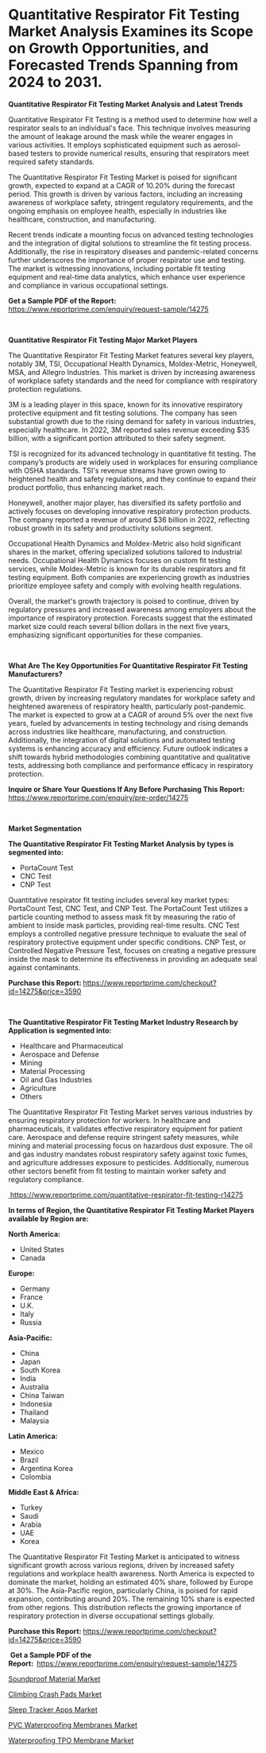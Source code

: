 <p><h1>Quantitative Respirator Fit Testing Market Analysis Examines its Scope on Growth Opportunities, and Forecasted Trends Spanning from 2024 to 2031.</h1></p><p><strong>Quantitative Respirator Fit Testing Market Analysis and Latest Trends</strong></p>
<p><p>Quantitative Respirator Fit Testing is a method used to determine how well a respirator seals to an individual's face. This technique involves measuring the amount of leakage around the mask while the wearer engages in various activities. It employs sophisticated equipment such as aerosol-based testers to provide numerical results, ensuring that respirators meet required safety standards.</p><p>The Quantitative Respirator Fit Testing Market is poised for significant growth, expected to expand at a CAGR of 10.20% during the forecast period. This growth is driven by various factors, including an increasing awareness of workplace safety, stringent regulatory requirements, and the ongoing emphasis on employee health, especially in industries like healthcare, construction, and manufacturing. </p><p>Recent trends indicate a mounting focus on advanced testing technologies and the integration of digital solutions to streamline the fit testing process. Additionally, the rise in respiratory diseases and pandemic-related concerns further underscores the importance of proper respirator use and testing. The market is witnessing innovations, including portable fit testing equipment and real-time data analytics, which enhance user experience and compliance in various occupational settings.</p></p>
<p><strong>Get a Sample PDF of the Report:&nbsp;</strong> <a href="https://www.reportprime.com/enquiry/request-sample/14275">https://www.reportprime.com/enquiry/request-sample/14275</a></p>
<p>&nbsp;</p>
<p><strong>Quantitative Respirator Fit Testing Major Market Players</strong></p>
<p><p>The Quantitative Respirator Fit Testing Market features several key players, notably 3M, TSI, Occupational Health Dynamics, Moldex-Metric, Honeywell, MSA, and Allegro Industries. This market is driven by increasing awareness of workplace safety standards and the need for compliance with respiratory protection regulations.</p><p>3M is a leading player in this space, known for its innovative respiratory protective equipment and fit testing solutions. The company has seen substantial growth due to the rising demand for safety in various industries, especially healthcare. In 2022, 3M reported sales revenue exceeding $35 billion, with a significant portion attributed to their safety segment.</p><p>TSI is recognized for its advanced technology in quantitative fit testing. The company’s products are widely used in workplaces for ensuring compliance with OSHA standards. TSI's revenue streams have grown owing to heightened health and safety regulations, and they continue to expand their product portfolio, thus enhancing market reach.</p><p>Honeywell, another major player, has diversified its safety portfolio and actively focuses on developing innovative respiratory protection products. The company reported a revenue of around $36 billion in 2022, reflecting robust growth in its safety and productivity solutions segment.</p><p>Occupational Health Dynamics and Moldex-Metric also hold significant shares in the market, offering specialized solutions tailored to industrial needs. Occupational Health Dynamics focuses on custom fit testing services, while Moldex-Metric is known for its durable respirators and fit testing equipment. Both companies are experiencing growth as industries prioritize employee safety and comply with evolving health regulations.</p><p>Overall, the market's growth trajectory is poised to continue, driven by regulatory pressures and increased awareness among employers about the importance of respiratory protection. Forecasts suggest that the estimated market size could reach several billion dollars in the next five years, emphasizing significant opportunities for these companies.</p></p>
<p>&nbsp;</p>
<p><strong>What Are The Key Opportunities For Quantitative Respirator Fit Testing Manufacturers?</strong></p>
<p><p>The Quantitative Respirator Fit Testing market is experiencing robust growth, driven by increasing regulatory mandates for workplace safety and heightened awareness of respiratory health, particularly post-pandemic. The market is expected to grow at a CAGR of around 5% over the next five years, fueled by advancements in testing technology and rising demands across industries like healthcare, manufacturing, and construction. Additionally, the integration of digital solutions and automated testing systems is enhancing accuracy and efficiency. Future outlook indicates a shift towards hybrid methodologies combining quantitative and qualitative tests, addressing both compliance and performance efficacy in respiratory protection.</p></p>
<p><strong>Inquire or Share Your Questions If Any Before Purchasing This Report:</strong> <a href="https://www.reportprime.com/enquiry/pre-order/14275">https://www.reportprime.com/enquiry/pre-order/14275</a></p>
<p>&nbsp;</p>
<p><strong>Market Segmentation</strong></p>
<p><strong>The Quantitative Respirator Fit Testing Market Analysis by types is segmented into:</strong></p>
<p><ul><li>PortaCount Test</li><li>CNC Test</li><li>CNP Test</li></ul></p>
<p><p>Quantitative respirator fit testing includes several key market types: PortaCount Test, CNC Test, and CNP Test. The PortaCount Test utilizes a particle counting method to assess mask fit by measuring the ratio of ambient to inside mask particles, providing real-time results. CNC Test employs a controlled negative pressure technique to evaluate the seal of respiratory protective equipment under specific conditions. CNP Test, or Controlled Negative Pressure Test, focuses on creating a negative pressure inside the mask to determine its effectiveness in providing an adequate seal against contaminants.</p></p>
<p><strong>Purchase this Report:&nbsp;</strong><a href="https://www.reportprime.com/checkout?id=14275&price=3590">https://www.reportprime.com/checkout?id=14275&price=3590</a></p>
<p>&nbsp;</p>
<p><strong>The Quantitative Respirator Fit Testing Market Industry Research by Application is segmented into:</strong></p>
<p><ul><li>Healthcare and Pharmaceutical</li><li>Aerospace and Defense</li><li>Mining</li><li>Material Processing</li><li>Oil and Gas Industries</li><li>Agriculture</li><li>Others</li></ul></p>
<p><p>The Quantitative Respirator Fit Testing Market serves various industries by ensuring respiratory protection for workers. In healthcare and pharmaceuticals, it validates effective respiratory equipment for patient care. Aerospace and defense require stringent safety measures, while mining and material processing focus on hazardous dust exposure. The oil and gas industry mandates robust respiratory safety against toxic fumes, and agriculture addresses exposure to pesticides. Additionally, numerous other sectors benefit from fit testing to maintain worker safety and regulatory compliance.</p></p>
<p><a href="https://www.reportprime.com/quantitative-respirator-fit-testing-r14275">&nbsp;https://www.reportprime.com/quantitative-respirator-fit-testing-r14275</a></p>
<p><strong>In terms of Region, the Quantitative Respirator Fit Testing Market Players available by Region are:</strong></p>
<p>
    <p> <strong> North America: </strong>
        <ul>
            <li>United States</li>
            <li>Canada</li>
        </ul>
        </p> 
    <p> <strong> Europe: </strong>
        <ul>
            <li>Germany</li>
            <li>France</li>
            <li>U.K.</li>
            <li>Italy</li>
            <li>Russia</li>
        </ul>
        </p> 
    <p> <strong> Asia-Pacific: </strong>
        <ul>
            <li>China</li>
            <li>Japan</li>
            <li>South Korea</li>
            <li>India</li>
            <li>Australia</li>
            <li>China Taiwan</li>
            <li>Indonesia</li>
            <li>Thailand</li>
            <li>Malaysia</li>
        </ul>
        </p> 
    <p> <strong> Latin America: </strong>
        <ul>
            <li>Mexico</li>
            <li>Brazil</li>
            <li>Argentina Korea</li>
            <li>Colombia</li>
        </ul>
        </p> 
    <p> <strong> Middle East & Africa: </strong>
        <ul>
            <li>Turkey</li>
            <li>Saudi</li>
            <li>Arabia</li>
            <li>UAE</li>
            <li>Korea</li>
        </ul>
    </p>
    </p>
<p><p>The Quantitative Respirator Fit Testing Market is anticipated to witness significant growth across various regions, driven by increased safety regulations and workplace health awareness. North America is expected to dominate the market, holding an estimated 40% share, followed by Europe at 30%. The Asia-Pacific region, particularly China, is poised for rapid expansion, contributing around 20%. The remaining 10% share is expected from other regions. This distribution reflects the growing importance of respiratory protection in diverse occupational settings globally.</p></p>
<p><strong>Purchase this Report: </strong><a href="https://www.reportprime.com/checkout?id=14275&price=3590">https://www.reportprime.com/checkout?id=14275&price=3590</a></p>
<p>&nbsp;<strong>Get a Sample PDF of the Report:&nbsp;&nbsp;</strong><a href="https://www.reportprime.com/enquiry/request-sample/14275">https://www.reportprime.com/enquiry/request-sample/14275</a></p>
<p><strong></strong></p>
<p><p><a href="https://www.linkedin.com/pulse/global-soundproof-material-market-analysis-trends-forecasts-z8vee?trackingId=GHtWmdPiQI69v%2Bza3hVfMA%3D%3D">Soundproof Material Market</a></p><p><a href="https://www.linkedin.com/pulse/global-climbing-crash-pads-market-size-expected-reach-hxhde?trackingId=HGYro5dLTW2nPjSoYTU8oQ%3D%3D">Climbing Crash Pads Market</a></p><p><a href="https://github.com/MelgarBasny/Market-Research-Report-List-1/blob/main/sleep-tracker-apps-market.md">Sleep Tracker Apps Market</a></p><p><a href="https://medium.com/@theomorar/the-global-pvc-waterproofing-membranes-market-is-a-dynamic-and-growing-industry-dcfc1a380041">PVC Waterproofing Membranes Market</a></p><p><a href="https://medium.com/@theomorar/global-waterproofing-tpo-membrane-market-trends-and-innovations-a-forward-looking-analysis-808d8cb4a9ab">Waterproofing TPO Membrane Market</a></p></p>